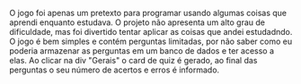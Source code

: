 O jogo foi apenas um pretexto para programar usando algumas coisas que aprendi enquanto estudava. O projeto não apresenta um alto grau de dificuldade, mas foi divertido tentar aplicar 
as coisas que andei estudadndo. O jogo é bem simples e contém perguntas limitadas, por não saber como eu poderia armazenar as perguntas em um banco de dados e ter acesso a elas.
Ao clicar na div "Gerais" o card de quiz é gerado, ao final das perguntas o seu número de acertos e erros é informado.
